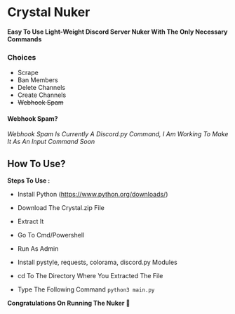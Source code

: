 # Crystal Nuker

**Easy To Use Light-Weight Discord Server Nuker With The Only Necessary Commands**

### Choices
- Scrape
- Ban Members
- Delete Channels
- Create Channels
- ~~Webhook Spam~~

#### Webhook Spam?

*Webhook Spam Is Currently A Discord.py Command, I Am Working To Make It As An Input Command Soon*


## How To Use?

**Steps To Use :**

- Install Python (https://www.python.org/downloads/)
- Download The Crystal.zip File
- Extract It
- Go To Cmd/Powershell
- Run As Admin
- Install pystyle, requests, colorama, discord.py Modules
- cd To The Directory Where You Extracted The File

- Type The Following Command
`python3 main.py`


**Congratulations On Running The Nuker 👏**
